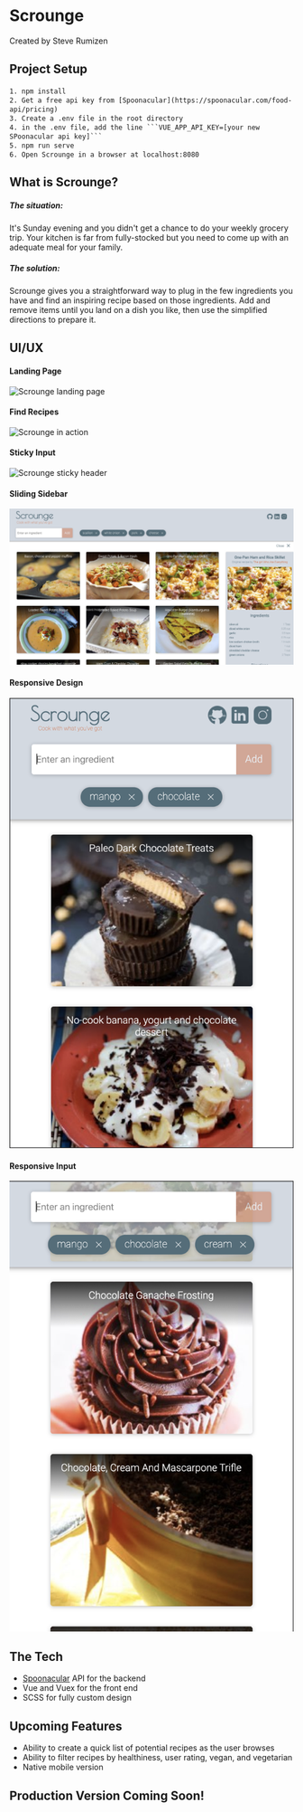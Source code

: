 # Scrounge
Created by Steve Rumizen

## Project Setup


```
1. npm install
2. Get a free api key from [Spoonacular](https://spoonacular.com/food-api/pricing)
3. Create a .env file in the root directory
4. in the .env file, add the line ```VUE_APP_API_KEY=[your new SPoonacular api key]```
5. npm run serve
6. Open Scrounge in a browser at localhost:8080 
```

## What is Scrounge?


##### The situation:

It's Sunday evening and you didn't get a chance to do your weekly grocery trip. Your kitchen is far from fully-stocked but you need to come up with an adequate meal for your family.

##### The solution:

Scrounge gives you a straightforward way to plug in the few ingredients you have and find an inspiring recipe based on those ingredients. Add and remove items until you land on a dish you like, then use the simplified directions to prepare it.

## UI/UX

#### Landing Page
![Scrounge landing page](./src/assets/readme-files/scrounge-default.png?raw=true "Landing Page")

#### Find Recipes
![Scrounge in action](./src/assets/readme-files/scrounge-main.png?raw=true "Basic Usage")

#### Sticky Input
![Scrounge sticky header](./src/assets/readme-files/scrounge-header.png?raw=true "Sticky Header")

#### Sliding Sidebar
![Scrounge sliding sidebar](./src/assets/readme-files/scrounge-sidebar.png?raw=true "Sliding Sidebar")

#### Responsive Design
![Scrounge responsiveness main](./src/assets/readme-files/scrounge-mobile-main.png?raw=true "Mobile Responsiveness")

#### Responsive Input
![Scrounge responsiveness header](./src/assets/readme-files/scrounge-mobile-header.png?raw=true "Mobile Header Responsiveness")


## The Tech


- [Spoonacular](https://spoonacular.com/food-api/) API for the backend
- Vue and Vuex for the front end
- SCSS for fully custom design


## Upcoming Features


- Ability to create a quick list of potential recipes as the user browses
- Ability to filter recipes by healthiness, user rating, vegan, and vegetarian
- Native mobile version


## Production Version Coming Soon!

